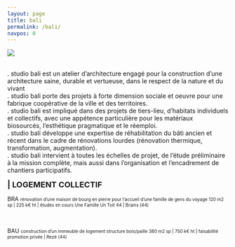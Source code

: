 ```yaml
---
layout: page
title: bali 
permalink: /bali/
navpos: 0
---
```


<img class="col one right" src="{{site.baseurl}}/img/wBALI/photo1.jpg">

<br/>. studio bali est un atelier d’architecture engagé pour la construction d’une architecture saine, durable et vertueuse, dans le respect de la nature et du vivant
<br>. studio bali porte des projets à forte dimension sociale et oeuvre pour une fabrique coopérative de la ville et des territoires.
<br>. studio bali est impliqué dans des projets de tiers-lieu, d’habitats individuels et collectifs, avec une appétence particulière pour les matériaux biosourcés, l’esthétique pragmatique et le réemploi.
<br>. studio bali développe une expertise de réhabilitation du bâti ancien et récent dans le cadre de rénovations lourdes (rénovation thermique, transformation, augmentation).
<br>. studio bali intervient à toutes les échelles de projet, de l’étude préliminaire à la mission complète, mais aussi dans l’organisation et l’encadrement de chantiers participatifs.


**<FONT size="4em"> | LOGEMENT COLLECTIF</FONT>**

<FONT size="2em"> BRA </FONT>
<FONT size="1em">rénovation d’une maison de bourg en pierre
pour l’accueil d’une famille de gens du voyage
120 m2 sp | 225 k€ ht | études en cours
Une Famille Un Toit 44 | Brains (44) </FONT>

<br><div style="line-height:0,8;"><FONT size="2em"> BAU </FONT>
<FONT size="1em">construction d’un immeuble de logement
structure bois/paille
380 m2 sp | 750 k€ ht | faisabilité
promotion privée | Rezé (44) </FONT></div>

